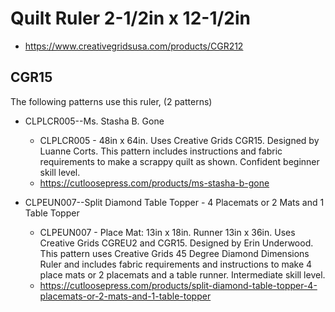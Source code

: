 # Quilt Ruler 2-1/2in x 12-1/2in
* https://www.creativegridsusa.com/products/CGR212

## CGR15

The following patterns use this ruler, (2 patterns)

* CLPLCR005--Ms. Stasha B. Gone
	* CLPLCR005 - 48in x 64in. Uses Creative Grids CGR15. Designed by Luanne Corts. This pattern includes instructions and fabric requirements to make a scrappy quilt as shown. Confident beginner skill level.
	* https://cutloosepress.com/products/ms-stasha-b-gone


* CLPEUN007--Split Diamond Table Topper - 4 Placemats or 2 Mats and 1 Table Topper
	* CLPEUN007 - Place Mat: 13in x 18in. Runner 13in x 36in. Uses Creative Grids CGREU2 and CGR15. Designed by Erin Underwood. This pattern uses Creative Grids 45 Degree Diamond Dimensions Ruler and includes fabric requirements and instructions to make 4 place mats or 2 placemats and a table runner. Intermediate skill level.
	* https://cutloosepress.com/products/split-diamond-table-topper-4-placemats-or-2-mats-and-1-table-topper

